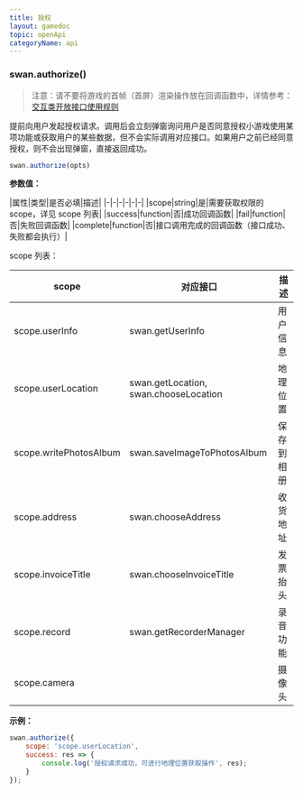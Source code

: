 ```yaml
---
title: 授权
layout: gamedoc
topic: openApi
categoryName: api
---
```



### swan.authorize()

>注意：请不要将游戏的首帧（首屏）渲染操作放在回调函数中，详情参考： [交互类开放接口使用规则](/game/tutorials/open_api/first-frame-rule/)

提前向用户发起授权请求。调用后会立刻弹窗询问用户是否同意授权小游戏使用某项功能或获取用户的某些数据，但不会实际调用对应接口。如果用户之前已经同意授权，则不会出现弹窗，直接返回成功。

```js
swan.authorize(opts)
```

**参数值：**

|属性|类型|是否必填|描述|
|-|-|-|-|-|-|
|scope|string|是|需要获取权限的 scope，详见 scope 列表|
|success|function|否|成功回调函数|
|fail|function|否|失败回调函数|
|complete|function|否|接口调用完成的回调函数（接口成功、失败都会执行）|

scope 列表：

|scope|对应接口|描述|
|-|-|-|
|scope.userInfo|swan.getUserInfo|用户信息|
|scope.userLocation|swan.getLocation, swan.chooseLocation|地理位置|
|scope.writePhotosAlbum|swan.saveImageToPhotosAlbum|保存到相册|
|scope.address|swan.chooseAddress|收货地址|
|scope.invoiceTitle|swan.chooseInvoiceTitle|发票抬头|
|scope.record|swan.getRecorderManager|录音功能|
|scope.camera|<camera/>|摄像头|

**示例：**

```js
swan.authorize({
    scope: 'scope.userLocation',
    success: res => {
        console.log('授权请求成功，可进行地理位置获取操作', res);
    }
});
```